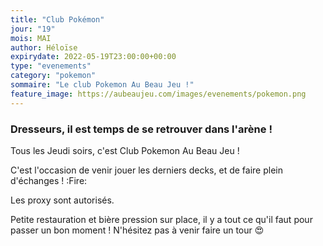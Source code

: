 ```yaml
---
title: "Club Pokémon"
jour: "19"
mois: MAI
author: Héloïse
expirydate: 2022-05-19T23:00:00+00:00
type: "evenements"
category: "pokemon"
sommaire: "Le club Pokemon Au Beau Jeu !"
feature_image: https://aubeaujeu.com/images/evenements/pokemon.png
---
```

### Dresseurs, il est temps de se retrouver dans l'arène !

Tous les Jeudi soirs, c'est Club Pokemon Au Beau Jeu !

C'est l'occasion de venir jouer les derniers decks, et de faire plein d'échanges ! :Fire:

Les proxy sont autorisés.

Petite restauration et bière pression sur place, il y a tout ce qu'il faut pour passer un bon moment ! N'hésitez pas à venir faire un tour :heart_eyes:

